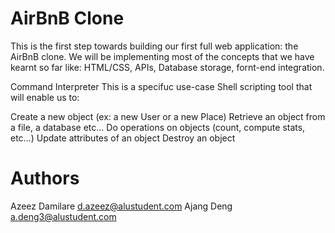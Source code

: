 
# AirBnB Clone
This is the first step towards building our first full web application: the AirBnB clone. We will be implementing most of the concepts that we have kearnt so far like: HTML/CSS, APIs, Database storage, fornt-end integration.

Command Interpreter
This is a specifuc use-case Shell scripting tool that will enable us to:

Create a new object (ex: a new User or a new Place)
Retrieve an object from a file, a database etc…
Do operations on objects (count, compute stats, etc…)
Update attributes of an object
Destroy an object
# Authors
Azeez Damilare <Azeezdamilare> d.azeez@alustudent.com
Ajang Deng <AjangDeng> a.deng3@alustudent.com
